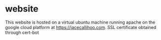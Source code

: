 # website

This website is hosted on a virtual ubuntu machine running apache on the google cloud platform at https://jacecallihoo.com.
SSL certificate obtained through cert-bot
